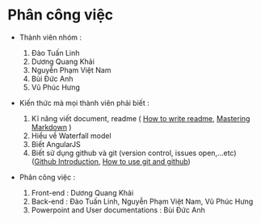 # Phân công việc

* Thành viên nhóm :
 	
 	1. Đào Tuấn Linh
    2. Dương Quang Khải
    3. Nguyễn Phạm Việt Nam
    4. Bùi Đức Anh
    5. Vũ Phúc Hưng

* Kiến thức mà mọi thành viên phải biết :
	1. Kĩ năng viết document, readme ( [How to write readme](https://www.udacity.com/course/writing-readmes--ud777), [Mastering Markdown](https://guides.github.com/features/mastering-markdown/) )
	2. Hiểu về Waterfall model
	3. Biết AngularJS
	4. Biết sử dụng github và git (version control, issues open,...etc) ([Github Introduction](https://services.github.com/on-demand/intro-to-github/), [How to use git and github](https://www.udacity.com/course/how-to-use-git-and-github--ud775))

* Phân công việc :
	1. Front-end : Dương Quang Khải
	2. Back-end : Đào Tuấn Linh, Nguyễn Phạm Việt Nam, Vũ Phúc Hưng
	3. Powerpoint and User documentations : Bùi Đức Anh 
